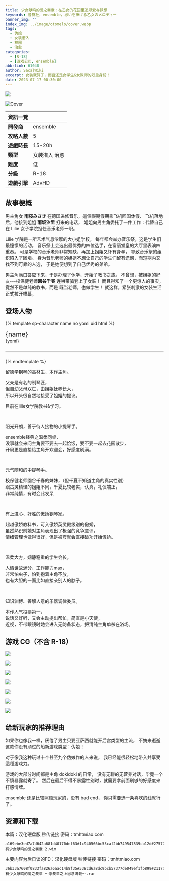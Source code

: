 ```yaml
---
title: 少女献鸣的爱之奏章：在乙女的花园里追寻爱与梦想
keywords: 音符社，ensemble，思いを捧げる乙女のメロディー
banner_img: ''
index_img: ../image/otomelo/cover.webp
tags:
  - 伪娘
  - 女装潜入
  - 校园
  - 治愈
categories:
  - [R-18]
  - [游戏公司, ensemble]
abbrlink: 61048
author: SacalWiki
excerpt: 女装就算了，而且还是女学生&女教师的双重身份！
date: 2023-07-17 00:30:00
---
```


<img src="../image/otomelo/cover.png" class="d-none"/>

![Cover](../image/otomelo/cover.png)

| 資訊一覽     |                 |
| :----------- | :------------------------------------ |
| **開發商**   | ensemble |
| **攻略人數** |   5     |
| **遊戲時長** | 15-20h |
| **類型**     | 女装潜入 治愈       |
| **難度**     |  低  |
| **分級**     | R-18      |
| **遊戲引擎**   |     AdvHD       |


## 故事梗概

男主角女 **雨桜みさき** 在德国进修音乐，這個假期假期乘飞机回国休假．
飞机落地后，他接到姐姐 **雨坂汐里** 打来的电话，
姐姐向男主角委托了一件工作：代替自己在 Lilie 女子学院担任音乐老师一职。

Lilie 学院是一所艺术气息浓厚的大小姐学校，
每年都会举办音乐祭，这是学生们最憧憬的活动。
音乐祭上会选出最优秀的四位选手，在富丽堂皇的大厅里表演四重奏。
可是学校的音乐老师非常短缺，再加上姐姐又怀有身孕，
导致音乐祭的组织陷入了困境。
身为音乐老师的姐姐不想让自己的学生们留有遗憾，而短期内又找不到可靠的人选，
于是她便想到了自己优秀的弟弟。

男主角满口答应下来，于是办理了休学，开始了教书之旅。
不曾想，被姐姐的好友---校保健老师**園谷千春** 连哄带骗套上了女装！
而且得知了一个更惊人的事实，竟然不是单纯的教书，而是 既当老师，也做学生！
就这样，紧张刺激的女装生活正式拉开帷幕。


## 登场人物


<style>
  .charname {
    font-size: 150%;
  }
  .namearea hr {
    margin: 1.5rem 0;
  }
  .sp-character img, .img-shade {
    filter: drop-shadow(0 0 6px #000c);
  }
  .sp-character {
    border-radius: 20px;
    overflow: hidden;
    box-shadow: 0 5px 11px 0 rgb(0 0 0 / 18%), 0 4px 15px 0 rgb(0 0 0 / 15%);

    -webkit-backdrop-filter: blur(1px);
    backdrop-filter: blur(1px);
    
    background-color: var(--chara-card-color);
    
    /* background-color: transparent;
    background-image: var(--this-bg);
    background-position: center;
    background-repeat: no-repeat;
    background-size: cover; */

  }
  .sp-character .char-overlay {
    background-color: var(--chara-card-color);
    min-height: 400px;
    background-image: var(--right-bg);
    background-repeat: no-repeat;
    background-position: top 0px right calc(100% * 0.3 - 130px);
    background-size: auto 480px;

    margin: 0;
    padding: 0;
  }
  :root { /* 配色 */
    --chara-card-color: #ffffffcf;
  }
  [data-user-color-scheme='dark'] {
    --chara-card-color: #1a1a1aa6;
  }
  @media screen and (max-width: 767px) {
    .namearea hr {
      margin: 1rem 0;
    }
    .pc-left {
      -webkit-backdrop-filter: blur(3px);
      backdrop-filter: blur(3px);
      
      background: var(--chara-card-color);
      transition: opacity 0.3s;
    }
    .pc-left.touch {
      opacity: 0.1;
    }
    .sp-character {
     /*background: unset;*/
      /*-webkit-backdrop-filter: unset;
    backdrop-filter: unset;*/
    }
    .sp-character .char-overlay {
      min-height: unset;
      /* background-size: contain;*/
      background-position: top 0px right 0px; 
    }
    :root { /* 配色 */
      --chara-card-color: #ffffff87;
    }
    [data-user-color-scheme='dark'] {
      --chara-card-color: #1a1a1aa6;
    }
  }
</style>

{% template sp-character name no yomi uid html %}
<div class={`row sp-character ${uid}`} style={`--this-bg: url(../image/otomelo/chars/${no}b.webp)`}>
  <div class="col-12 char-overlay row" style={`--right-bg: url(../image/otomelo/chars/${no}.webp)`}>
    <div class="pc-left col-12 col-md-8">
      <div class="namearea col-12 pt-2">
        <div class="charname font-serif font-weight-bold font-italic">
          {name}
        </div>
        <div class="yomi font-italic">
          {yomi}
        </div>
        <hr />
      </div>
      <div class="infoarea col-12" html={html}>
      </div>  
    </div>
  </div>  
</div>
{% endtemplate %}

<sp-character no=0 name="雨桜 みさき" yomi="amazakura misaki" uid="misaki">
  <p>
    留德学钢琴的高材生，本作主角。<br>
  </p>
  <p>
    父亲是有名的制琴匠，<br>
    但自幼父母双亡，由姐姐抚养长大，<br>
    所以开头很自然地接受了姐姐的提议。<br>
  </p>
  <p>
    目前在lilie女学院教书&学习。<br>
  </p>
</sp-character>
<br>
<sp-character no=1 name="水澤 沙耶香" yomi="mizusawa sayaka" uid="sayaka">
  <p>
    阳光开朗，善于待人接物的小提琴手。
  </p>
  <p>
    ensemble经典之温柔同桌，<br>
    没事就会来问主角要不要去一起恰饭，要不要一起去花园散步，<br>
    开局更是直接给主角开欢迎会，好感度刷满。<br>
  </p>
</sp-character>
<br>
<sp-character no=2 name="園谷 千夏" yomi="sonoya chika" uid="chika">
  <p>
    元气随和的中提琴手。
  </p>
  <p>
    校保健老师園谷千春的妹妹，（但千夏不知道主角的真实性别）<br>
    跟古灵精怪的姐姐不同，千夏比较老实，认真，礼仪端正，<br>
    非常纯情，有时会此发呆<br>
  </p>
</sp-character>
<br>
<sp-character no=3 name="野々宮 美亜" yomi="nonomiya mia" uid="mia">
  <p>
    有上进心、好胜的傲娇钢琴家。
  </p>
  <p>
    超越傲娇教科书，可入傲娇英灵殿级别的傲娇，<br>
    虽然熟识前她对主角表现出了极强的竞争意识，<br>
    情绪管理也做得很好，但是被夸就会直接破功开始傲娇。<br>
  </p>
</sp-character>
<br>
<sp-character no=4 name="秋山 瑞穂" yomi="akiyama mizuho" uid="mizuho">
  <p>
    温柔大方，娴静稳重的学生会长。
  </p>
  <p>
    人情世故满分，工作能力max，<br>
    非常怕虫子，怕到抱着主角不放，<br>
    也有大胆的一面比如直接亲别人的脖子。<br>
  </p>
</sp-character>
<br>
<sp-character no=5 name="小石川 琴音" yomi="koishikawa kotone" uid="kotone">
  <p>
    知识渊博、善解人意的乐器调律委员。
  </p>
  <p>
    本作人气投票第一，<br>
    说话又好听，又会主动提出帮忙，简直是小天使，<br>
    近视，不带眼镜时她会进入无防备状态，把清纯主角单杀在浴场。<br>
</sp-character>


## 游戏 CG（不含 R-18）

![](../image/otomelo/cg/01.webp)

![](../image/otomelo/cg/02.webp)

![](../image/otomelo/cg/03.webp)

![](../image/otomelo/cg/04.webp)

![](../image/otomelo/cg/05.webp)

![](../image/otomelo/cg/06.webp)

![](../image/otomelo/cg/07.webp)


## 给新玩家的推荐理由

如果你也像我一样，厌倦了男主只要亚萨西就能开后宫类型的主流，
不妨来逝逝这款你没有顽过的船新游戏类型：伪娘！

对于像我这种玩过十个甚至九个伪娘作的人来说，
我已经能很轻松地带入并享受這種游戏力。

游戏的大部分时间都是主角 dokidoki 的日常，
没有无聊的无营养对话，毕竟一个不慎暴露就寄了。
然后在最后不得不暴露性别时，就需要拿前面刷够的好感度来打感情牌。

ensemble 还是比较照顾玩家的，没有 bad end，
你只需要选一条喜欢的线就行了。

## 资源和下载

本篇：汉化硬盘版
秒传链接 密码：tmhtmiao.com
```
a169ebe3ed7a7d642a681d40170def63#1c940566bc53caf2bb749547839cb12d#2757089498#有少女献鸣的爱之奏章 2.wim
```
主要内容为后日谈的FD：汉化硬盘版
秒传链接 密码：tmhtmiao.com
```
36b33a7608f0833fa826a6aac14b8f35#538cd6a8dc9bcb57377de049ef1fb899#2117564214#有少女献鸣的爱之奏章 ～愿奏章之上思念满载～.rar
```

<style>
details {
    border: 1px solid #aaa;
    border-radius: 4px;
    padding: .5em .5em 0;
}

summary {
    font-weight: bold;
    margin: -.5em -.5em 0;
    padding: .5em;
}

details[open] {
    padding: .5em;
}

details[open] summary {
    border-bottom: 1px solid #aaa;
    margin-bottom: .5em;
}
</style>

<script>
  //document.documentElement.setAttribute('data-user-color-scheme', 'dark');
  document.addEventListener("DOMContentLoaded", function(){
    let pclefts = document.querySelectorAll('.pc-left');
    pclefts.forEach((el) => {
      el.addEventListener('touchstart', function(){
        el.classList.add('touch');
      })
      el.addEventListener('touchend', function(){
        el.classList.remove('touch');
      })
    });
    //setTimeout(() => document.documentElement.setAttribute('data-user-color-scheme', 'light'), 1000)
  })
</script>
